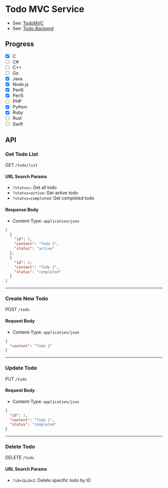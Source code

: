 # Todo MVC Service

- See: [TodoMVC](https://todomvc.com/)
- See: [Todo-Backend](https://todobackend.com/)

## Progress

- [x] C
- [ ] C#
- [ ] C++
- [ ] Go
- [x] Java
- [x] Node.js
- [x] Perl6
- [x] Perl5
- [ ] PHP
- [x] Python
- [x] Ruby
- [ ] Rust
- [ ] Swift

## API

### Get Todo List

GET `/todo/list`

#### URL Search Params

- `?status=`: Get all todo
- `?status=active`: Get active todo
- `?status=completed`: Get completed todo

#### Response Body

- Content-Type: `application/json`

```json
[
  {
    "id": 1,
    "content": "Todo 1",
    "status": "active"
  },
  {
    "id": 2,
    "content": "Todo 2",
    "status": "completed"
  }
]
```

---

### Create New Todo

POST `/todo`

#### Request Body

- Content-Type: `application/json`

```json
{
  "content": "Todo 2"
}
```

---

### Update Todo

PUT `/todo`

#### Request Body

- Content-Type: `application/json`

```json
{
  "id": 1,
  "content": "Todo 1",
  "status": "completed"
}
```

---

### Delete Todo

DELETE `/todo`

#### URL Search Params

- `?id=1&id=2`: Delete specific todo by ID
